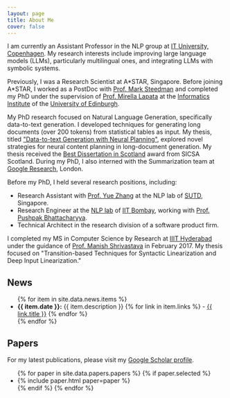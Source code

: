```yaml
---
layout: page
title: About Me
cover: false
---
```


I am currently an Assistant Professor in the NLP group at [IT University, Copenhagen](https://en.itu.dk/). My research interests include improving large language models (LLMs), particularly multilingual ones, and integrating LLMs with symbolic systems.

Previously, I was a Research Scientist at A\*STAR, Singapore. Before joining A\*STAR, I worked as a PostDoc with [Prof. Mark Steedman](https://homepages.inf.ed.ac.uk/steedman/) and completed my PhD under the supervision of [Prof. Mirella Lapata](http://homepages.inf.ed.ac.uk/mlap/) at the [Informatics Institute](http://web.inf.ed.ac.uk/) of the [University of Edinburgh](https://www.ed.ac.uk/).

My PhD research focused on Natural Language Generation, specifically data-to-text generation. I developed techniques for generating long documents (over 200 tokens) from statistical tables as input. My thesis, titled ["Data-to-text Generation with Neural Planning"](https://ratishsp.github.io/assets/pdf/inf_phd_thesis.pdf), explored novel strategies for neural content planning in long-document generation. My thesis received the [Best Dissertation in Scotland](https://www.sicsa.ac.uk/news/sicsa-conference-2022/) award from SICSA Scotland. During my PhD, I also interned with the Summarization team at [Google Research](https://research.google/), London.

Before my PhD, I held several research positions, including:
- Research Assistant with [Prof. Yue Zhang](https://frcchang.github.io/) at the NLP lab of [SUTD](http://www.sutd.edu.sg/), Singapore.
- Research Engineer at the [NLP lab](http://www.cfilt.iitb.ac.in/) of [IIT Bombay](http://www.iitb.ac.in/), working with [Prof. Pushpak Bhattacharyya](https://www.cse.iitb.ac.in/~pb/).
- Technical Architect in the research division of a software product firm.

I completed my MS in Computer Science by Research at [IIIT Hyderabad](https://www.iiit.ac.in/) under the guidance of [Prof. Manish Shrivastava](https://www.iiit.ac.in/people/faculty/m.shrivastava/) in February 2017. My thesis focused on "Transition-based Techniques for Syntactic Linearization and Deep Input Linearization."

## News

<ul>
{% for item in site.data.news.items %}
  <li>
    <strong>{{ item.date }}:</strong> {{ item.description }}
    {% for link in item.links %}
      - <a href="{{ link.url }}">{{ link.title }}</a>
    {% endfor %}
  </li>
{% endfor %}
</ul>

## Papers

For my latest publications, please visit my [Google Scholar profile](https://scholar.google.co.in/citations?hl=en&user=FrB_UMIAAAAJ&view_op=list_works&sortby=pubdate).

<ul>
{% for paper in site.data.papers.papers %}
  {% if paper.selected %}
  <li>
  {% include paper.html paper=paper %}
  </li>
  {% endif %}
{% endfor %}
</ul>
